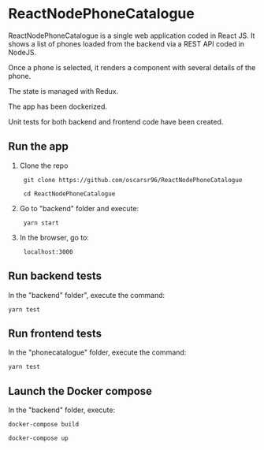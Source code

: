 # ReactNodePhoneCatalogue

ReactNodePhoneCatalogue is a single web application coded in React JS.
It shows a list of phones loaded from the backend via a REST API coded in NodeJS.

Once a phone is selected, it renders a component with several details of the phone.

The state is managed with Redux.

The app has been dockerized.

Unit tests for both backend and frontend code have been created.

## Run the app

1. Clone the repo

        git clone https://github.com/oscarsr96/ReactNodePhoneCatalogue
    
        cd ReactNodePhoneCatalogue
    
2. Go to "backend" folder and execute:

        yarn start
    
3. In the browser, go to:

        localhost:3000
    
## Run backend tests

In the "backend" folder", execute the command:

    yarn test
    
## Run frontend tests

In the "phonecatalogue" folder, execute the command:

    yarn test
    
## Launch the Docker compose

In the "backend" folder, execute:

    docker-compose build
    
    docker-compose up

